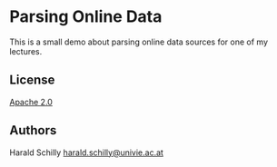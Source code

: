 Parsing Online Data
===================

This is a small demo about parsing online data sources for one of my lectures.

License
-------

[Apache 2.0](http://www.apache.org/licenses/LICENSE-2.0.html)

Authors
-------

Harald Schilly <harald.schilly@univie.ac.at>

